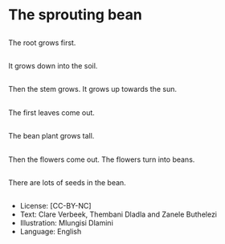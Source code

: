 # The sprouting bean

##
The root grows first.

##
It grows down into the
soil.

##
Then the stem grows. It
grows up towards the
sun.

##
The first leaves come
out.

##
The bean plant grows
tall.

##
Then the flowers come
out. The flowers turn
into beans.

##
There are lots of seeds
in the bean.

##
* License: [CC-BY-NC]
* Text: Clare Verbeek, Thembani Dladla and Zanele Buthelezi
* Illustration: Mlungisi Dlamini
* Language: English
